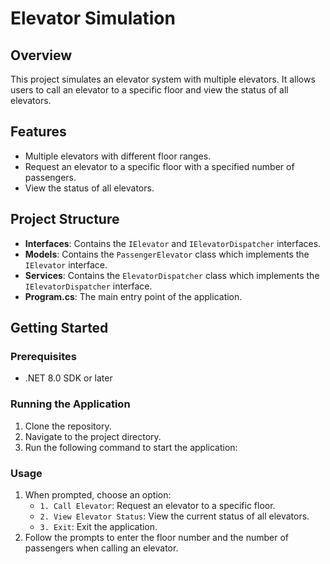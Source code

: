 # Elevator Simulation

## Overview
This project simulates an elevator system with multiple elevators. It allows users to call an elevator to a specific floor and view the status of all elevators.

## Features
- Multiple elevators with different floor ranges.
- Request an elevator to a specific floor with a specified number of passengers.
- View the status of all elevators.

## Project Structure
- **Interfaces**: Contains the `IElevator` and `IElevatorDispatcher` interfaces.
- **Models**: Contains the `PassengerElevator` class which implements the `IElevator` interface.
- **Services**: Contains the `ElevatorDispatcher` class which implements the `IElevatorDispatcher` interface.
- **Program.cs**: The main entry point of the application.

## Getting Started
### Prerequisites
- .NET 8.0 SDK or later

### Running the Application
1. Clone the repository.
2. Navigate to the project directory.
3. Run the following command to start the application:
### Usage
1. When prompted, choose an option:
   - `1. Call Elevator`: Request an elevator to a specific floor.
   - `2. View Elevator Status`: View the current status of all elevators.
   - `3. Exit`: Exit the application.
2. Follow the prompts to enter the floor number and the number of passengers when calling an elevator.
